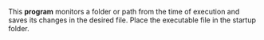 This **program** monitors a folder or path from the time of execution and saves its changes in the desired file. Place the executable file in the startup folder. 
